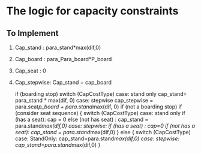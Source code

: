# The logic for capacity constraints 



## To Implement 
1. Cap_stand : para_stand*max(dif,0)
2. Cap_board : para_Para_board*P_board
3. Cap_seat : 0
4. Cap_stepwise: Cap_stand + cap_board

    if (boarding stop)
        switch (CapCostType)
            case: stand only 
                cap_stand= para_stand * max(dif, 0)
            case: stepwise 
                cap_stepwise = para.seat*p_board
                                + para.stand*max(dif, 0)
    if (not a boarding stop)
        if (consider seat sequence)
        {
            switch (CapCostType)
                case: stand only 
                    if (has a seat): cap = 0
                    else (not has seat) : cap_stand = para.stand*max(dif,0)
                case: stepwise:
                    if (has a seat) : cap=0
                    if (not has a seat): cap_stand = para.stand*max(dif,0)
        }
        else
        {
            switch (CapCostType)
                case: StandOnly:
                    cap_stand=para.stand*max(dif,0)
                case: stepwise:
                    cap_stand=para.stand*max(dif,0)
        }




